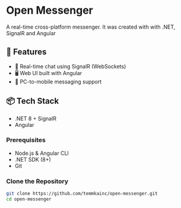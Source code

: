 # Open Messenger

A real-time cross-platform messenger. It was created with with .NET, SignalR and Angular


## 🚀 Features

- 💬 Real-time chat using SignalR (WebSockets)
- 🖥️ Web UI built with Angular
- 📱 PC-to-mobile messaging support

## 📦 Tech Stack

- .NET 8 + SignalR
- Angular

### Prerequisites

- Node.js & Angular CLI
- .NET SDK (8+)
- Git

### Clone the Repository

```bash
git clone https://github.com/temmkainc/open-messenger.git
cd open-messenger

```
